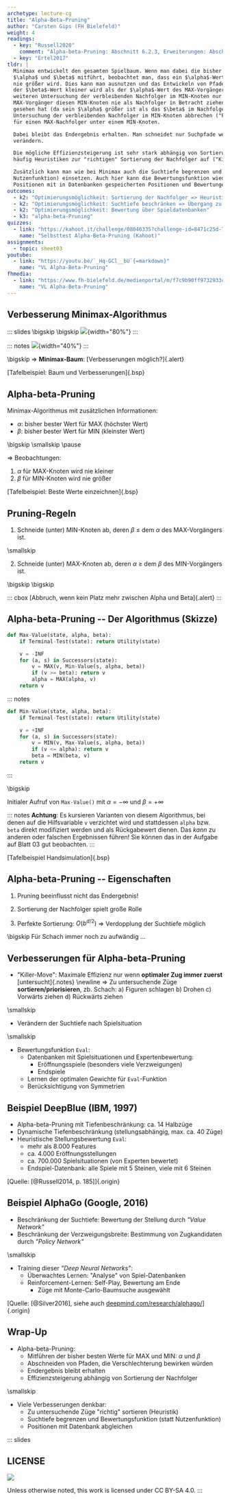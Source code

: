 ```yaml
---
archetype: lecture-cg
title: "Alpha-Beta-Pruning"
author: "Carsten Gips (FH Bielefeld)"
weight: 4
readings:
  - key: "Russell2020"
    comment: "Alpha-beta-Pruning: Abschnitt 6.2.3, Erweiterungen: Abschnitt 6.3"
  - key: "Ertel2017"
tldr: |
  Minimax entwickelt den gesamten Spielbaum. Wenn man dabei die bisher besten Werte für MAX und MIN als
  $\alpha$ und $\beta$ mitführt, beobachtet man, dass ein $\alpha$-Wert nie kleiner wird und ein $\beta$-Wert
  nie größer wird. Dies kann man ausnutzen und das Entwickeln von Pfaden abbrechen, wenn in einem MIN-Knoten
  der $\beta$-Wert kleiner wird als der $\alpha$-Wert des MAX-Vorgängers: (a) kann der $\beta$-Wert bei der
  weiteren Untersuchung der verbleibenden Nachfolger im MIN-Knoten nur noch kleiner werden, und (b) würde der
  MAX-Vorgänger diesen MIN-Knoten nie als Nachfolger in Betracht ziehen, da er bereits einen besseren Zug
  gesehen hat (da sein $\alpha$ größer ist als das $\beta$ im Nachfolger). Deshalb kann man hier sofort die
  Untersuchung der verbleibenden Nachfolger im MIN-Knoten abbrechen ("Pruning"). Eine analoge Überlegung gilt
  für einen MAX-Nachfolger unter einem MIN-Knoten.

  Dabei bleibt das Endergebnis erhalten. Man schneidet nur Suchpfade weg, die das Ergebnis von Minimax nicht
  verändern.

  Die mögliche Effizienzsteigerung ist sehr stark abhängig von Sortierung der Nachfolger! Deshalb stellt man
  häufig Heuristiken zur "richtigen" Sortierung der Nachfolger auf ("Killer-Moves").

  Zusätzlich kann man wie bei Minimax auch die Suchtiefe begrenzen und eine Bewertungsfunktion (statt der
  Nutzenfunktion) einsetzen. Auch hier kann die Bewertungsfunktion wieder gewichtete Features nutzen und/oder
  Positionen mit in Datenbanken gespeicherten Positionen und Bewertungen abgleichen.
outcomes:
  - k2: "Optimierungsmöglichkeit: Sortierung der Nachfolger => Heuristik"
  - k2: "Optimierungsmöglichkeit: Suchtiefe beschränken => Übergang zu Bewertungsfunktion"
  - k2: "Optimierungsmöglichkeit: Bewertung über Spieldatenbanken"
  - k3: "alpha-beta-Pruning"
quizzes:
  - link: "https://kahoot.it/challenge/08046335?challenge-id=8471c25d-77c6-4c83-b473-6edcacfcb770_1634752873510"
    name: "Selbsttest Alpha-Beta-Pruning (Kahoot)"
assignments:
  - topic: sheet03
youtube:
  - link: "https://youtu.be/`_Hq-GCl__bU`{=markdown}"
    name: "VL Alpha-Beta-Pruning"
fhmedia:
  - link: "https://www.fh-bielefeld.de/medienportal/m/f7c9b90ff9732933c8899548d0f89eb320b59efeee015383a765494b60b29578aae796e92bf7df5a621ed1f8a6dc50649e3820fcc74c698cd3f25e6987882a53"
    name: "VL Alpha-Beta-Pruning"
---
```



## Verbesserung Minimax-Algorithmus

::: slides
\bigskip
\bigskip
![](images/minimax.png){width="80%"}
:::

::: notes
![](images/minimax.png){width="40%"}
:::

\bigskip
=> **Minimax-Baum**: [Verbesserungen möglich?]{.alert}

[Tafelbeispiel: Baum und Verbesserungen]{.bsp}


## Alpha-beta-Pruning

Minimax-Algorithmus mit zusätzlichen Informationen:

*   $\alpha$: bisher bester Wert für MAX (höchster Wert)
*   $\beta$: bisher bester Wert für MIN (kleinster Wert)

\bigskip
\smallskip
\pause

=> Beobachtungen:
1.  $\alpha$ für MAX-Knoten wird nie kleiner
2.  $\beta$ für MIN-Knoten wird nie größer

[Tafelbeispiel: Beste Werte einzeichnen]{.bsp}


## Pruning-Regeln

1.  Schneide (unter) MIN-Knoten ab, deren $\beta$ $\le$ dem
    $\alpha$ des MAX-Vorgängers ist.

\smallskip

2.  Schneide (unter) MAX-Knoten ab, deren $\alpha$ $\ge$ dem
    $\beta$ des MIN-Vorgängers ist.

\bigskip
\bigskip

::: cbox
[Abbruch, wenn kein Platz mehr zwischen Alpha und Beta]{.alert}
:::


## Alpha-beta-Pruning -- Der Algorithmus (Skizze)

```python
def Max-Value(state, alpha, beta):
    if Terminal-Test(state): return Utility(state)

    v = -INF
    for (a, s) in Successors(state):
        v = MAX(v, Min-Value(s, alpha, beta))
        if (v >= beta): return v
        alpha = MAX(alpha, v)
    return v
```


::: notes
```python
def Min-Value(state, alpha, beta):
    if Terminal-Test(state): return Utility(state)

    v = +INF
    for (a, s) in Successors(state):
        v = MIN(v, Max-Value(s, alpha, beta))
        if (v <= alpha): return v
        beta = MIN(beta, v)
    return v
```
:::

\bigskip

Initialer Aufruf von `Max-Value()` mit $\alpha = -\infty$ und $\beta = +\infty$

::: notes
**Achtung**: Es kursieren Varianten von diesem Algorithmus, bei denen auf die
Hilfsvariable `v` verzichtet wird und stattdessen `alpha` bzw. `beta` direkt
modifiziert werden und als Rückgabewert dienen. Das *kann* zu anderen oder falschen
Ergebnissen führen! Sie können das in der Aufgabe auf Blatt 03 gut beobachten.
:::

[Tafelbeispiel Handsimulation]{.bsp}


## Alpha-beta-Pruning -- Eigenschaften

1.  Pruning beeinflusst nicht das Endergebnis!

2.  Sortierung der Nachfolger spielt große Rolle

3.  Perfekte Sortierung: $O(b^{d/2})$ => Verdopplung der Suchtiefe möglich

\bigskip
Für Schach immer noch zu aufwändig ...


## Verbesserungen für Alpha-beta-Pruning

*   "Killer-Move": Maximale Effizienz nur wenn **optimaler Zug immer zuerst** [untersucht]{.notes} \newline
    => Zu untersuchende Züge **sortieren/priorisieren**, zb. Schach:
    a)  Figuren schlagen
    b)  Drohen
    c)  Vorwärts ziehen
    d)  Rückwärts ziehen

\smallskip

*   Verändern der Suchtiefe nach Spielsituation

\smallskip

*   Bewertungsfunktion `Eval`:
    *   Datenbanken mit Spielsituationen und Expertenbewertung:
        *   Eröffnungsspiele (besonders viele Verzweigungen)
        *   Endspiele
    *   Lernen der optimalen Gewichte für `Eval`-Funktion
    *   Berücksichtigung von Symmetrien


## Beispiel DeepBlue (IBM, 1997)

*   Alpha-beta-Pruning mit Tiefenbeschränkung: ca. 14 Halbzüge
*   Dynamische Tiefenbeschränkung (stellungsabhängig, max. ca. 40 Züge)
*   Heuristische Stellungsbewertung `Eval`:
    *   mehr als 8.000 Features
    *   ca. 4.000 Eröffnungsstellungen
    *   ca. 700.000 Spielsituationen (von Experten bewertet)
    *   Endspiel-Datenbank: alle Spiele mit 5 Steinen, viele mit 6 Steinen

[Quelle: [@Russell2014, p. 185]]{.origin}


## Beispiel AlphaGo (Google, 2016)

*   Beschränkung der Suchtiefe: Bewertung der Stellung durch *"Value Network"*
*   Beschränkung der Verzweigungsbreite: Bestimmung von Zugkandidaten durch
    *"Policy Network"*

\smallskip

*   Training dieser *"Deep Neural Networks"*:
    *   Überwachtes Lernen: "Analyse" von Spiel-Datenbanken
    *   Reinforcement-Lernen: Self-Play, Bewertung am Ende
        *   Züge mit Monte-Carlo-Baumsuche ausgewählt

[Quelle: [@Silver2016], siehe auch [deepmind.com/research/alphago/](https://deepmind.com/research/case-studies/alphago-the-story-so-far)]{.origin}


## Wrap-Up

*   Alpha-beta-Pruning:
    *   Mitführen der bisher besten Werte für MAX und MIN: $\alpha$ und $\beta$
    *   Abschneiden von Pfaden, die Verschlechterung bewirken würden
    *   Endergebnis bleibt erhalten
    *   Effizienzsteigerung abhängig von Sortierung der Nachfolger

\smallskip

*   Viele Verbesserungen denkbar:
    *   Zu untersuchende Züge "richtig" sortieren (Heuristik)
    *   Suchtiefe begrenzen und Bewertungsfunktion (statt Nutzenfunktion)
    *   Positionen mit Datenbank abgleichen







<!-- DO NOT REMOVE - THIS IS A LAST SLIDE TO INDICATE THE LICENSE AND POSSIBLE EXCEPTIONS (IMAGES, ...). -->
::: slides
## LICENSE
![](https://licensebuttons.net/l/by-sa/4.0/88x31.png)

Unless otherwise noted, this work is licensed under CC BY-SA 4.0.
:::
